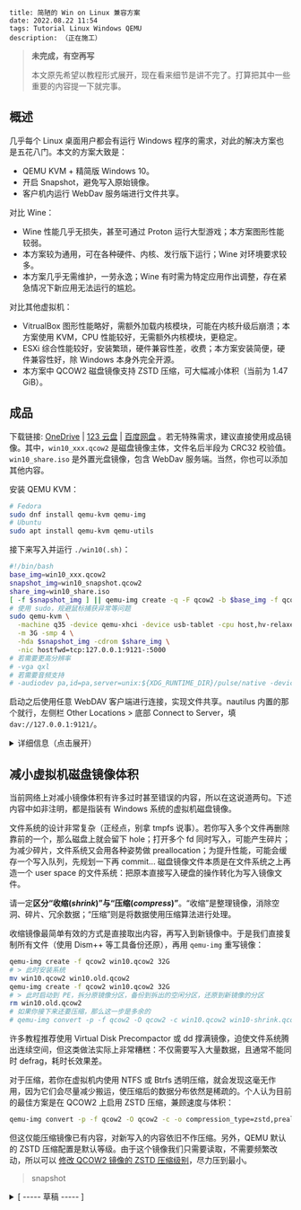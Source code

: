 ```
title: 简陋的 Win on Linux 兼容方案
date: 2022.08.22 11:54
tags: Tutorial Linux Windows QEMU
description: （正在施工）
```

> **未完成，有空再写**
>
> 本文原先希望以教程形式展开，现在看来细节是讲不完了。打算把其中一些重要的内容提一下就完事。

## 概述

几乎每个 Linux 桌面用户都会有运行 Windows 程序的需求，对此的解决方案也是五花八门。本文的方案大致是：

- QEMU KVM + 精简版 Windows 10。
- 开启 Snapshot，避免写入原始镜像。
- 客户机内运行 WebDav 服务端进行文件共享。

对比 Wine：

- Wine 性能几乎无损失，甚至可通过 Proton 运行大型游戏；本方案图形性能较弱。
- 本方案较为通用，可在各种硬件、内核、发行版下运行；Wine 对环境要求较多。
- 本方案几乎无需维护，一劳永逸；Wine 有时需为特定应用作出调整，存在紧急情况下新应用无法运行的尴尬。

对比其他虚拟机：

- VitrualBox 图形性能略好，需额外加载内核模块，可能在内核升级后崩溃；本方案使用 KVM，CPU 性能较好，无需额外内核模块，更稳定。
- ESXi 综合性能较好，安装繁琐，硬件兼容性差，收费；本方案安装简便，硬件兼容性好，除 Windows 本身外完全开源。
- 本方案中 QCOW2 磁盘镜像支持 ZSTD 压缩，可大幅减小体积（当前为 1.47 GiB）。

## 成品

下载链接: [OneDrive](https://1drv.ms/u/s!AndLPYbx5v06kh_hMRzLhgoTqOvN) | [123 云盘](https://www.123pan.com/s/SfI0Vv-yDEhd) | [百度网盘](https://pan.baidu.com/s/1M0zD537bNU5i78pcIyYk_w) 。若无特殊需求，建议直接使用成品镜像。其中，`win10_xxx.qcow2` 是磁盘镜像主体，文件名后半段为 CRC32 校验值。`win10_share.iso` 是外置光盘镜像，包含 WebDav 服务端。当然，你也可以添加其他内容。

安装 QEMU KVM：

```sh
# Fedora
sudo dnf install qemu-kvm qemu-img
# Ubuntu
sudo apt install qemu-kvm qemu-utils
```

接下来写入并运行 `./win10(.sh)`：

```sh
#!/bin/bash
base_img=win10_xxx.qcow2
snapshot_img=win10_snapshot.qcow2
share_img=win10_share.iso
[ -f $snapshot_img ] || qemu-img create -q -F qcow2 -b $base_img -f qcow2 $snapshot_img
# 使用 sudo，规避鼠标捕获异常等问题
sudo qemu-kvm \
  -machine q35 -device qemu-xhci -device usb-tablet -cpu host,hv-relaxed,hv-vapic,hv-spinlocks=0x1fff,hv-vpindex,hv-time,hv-synic,hv-stimer \
  -m 3G -smp 4 \
  -hda $snapshot_img -cdrom $share_img \
  -nic hostfwd=tcp:127.0.0.1:9121-:5000
# 若需要更高分辨率
# -vga qxl
# 若需要音频支持
# -audiodev pa,id=pa,server=unix:${XDG_RUNTIME_DIR}/pulse/native -device usb-audio,audiodev=pa
```

启动之后使用任意 WebDAV 客户端进行连接，实现文件共享。nautilus 内置的那个就行，左侧栏 Other Locations > 底部 Connect to Server，填 `dav://127.0.0.1:9121/`。

<details>
<summary>详细信息（点击展开）</summary>

```
* 未激活。个人认为不影响使用，且 KMS 激活存在过期的麻烦。
* 默认 Administrator 用户，禁用 UAC 等几乎所有安全相关功能。
* 注销后立刻自动登录，方便在外置光盘镜像中修改分辨率和缩放设置。
* 集成常用运行库和精简版输入法，不加入额外内容。建议将自定义内容写入外置光盘镜像。

----- 常见问题 -----
* 为什么使用中文版系统：因为国内许多软件在英文系统下会出 Bug。也许你可以使用 Tiny10 制作一个。
* 为什么不使用 virt-manager：因为 QEMU 命令行更简短可控 + 本人习惯。virt-manager 也没问题，依上文填入参数即可。
* 为什么不选择共享宿主机的目录：这是出于安全性考虑。当然你也可自行挂载镜像或使用 usb-mtp。

----- 磁盘镜像更新日志 -----
* 20220904: 修复输入法无法输入全角符号，修复 IE 主页破坏提示。

----- 集成内容 -----
* .NET Framework (2.0, 3.0, 3.5, 4.6) * (32, 64)
* Visual C++ Redist (2005, 08, 10, 13, 15-22) * (32, 64)
* 搜狗五笔输入法 (支持拼音)

----- 鸣谢 -----
* 安装镜像: Windows 10 三杰版 LTSB 2016 SE http://wuyou.net/forum.php?mod=viewthread&tid=411792
* 输入法: 搜狗五笔输入法 v5.2 正式版 for All Windows http://wuyou.net/forum.php?mod=viewthread&tid=428671
* WebDav 服务端: DUFS https://github.com/sigoden/dufs
* 参数优化: https://leduccc.medium.com/improving-the-performance-of-a-windows-10-guest-on-qemu-a5b3f54d9cf5
```

</details>

## 减小虚拟机磁盘镜像体积

当前网络上对减小镜像体积有许多过时甚至错误的内容，所以在这说道两句。下述内容中如非注明，都是指装有 Windows 系统的虚拟机磁盘镜像。

文件系统的设计非常复杂（正经点，别拿 tmpfs 说事）。若你写入多个文件再删除靠前的一个，那么磁盘上就会留下 hole；打开多个 fd 同时写入，可能产生碎片；为减少碎片，文件系统又会用各种姿势做 preallocation；为提升性能，可能会缓存一个写入队列，先规划一下再 commit... 磁盘镜像文件本质是在文件系统之上再造一个 user space 的文件系统：把原本直接写入硬盘的操作转化为写入镜像文件。

请一定**区分“收缩(_shrink_)”与“压缩(_compress_)”**。“收缩”是整理镜像，消除空洞、碎片、冗余数据；“压缩”则是将数据使用压缩算法进行处理。

收缩镜像最简单有效的方式是直接取出内容，再写入到新镜像中。于是我们直接复制所有文件（使用 Dism++ 等工具备份还原），再用 `qemu-img` 重写镜像：

```sh
qemu-img create -f qcow2 win10.qcow2 32G
# > 此时安装系统
mv win10.qcow2 win10.old.qcow2
qemu-img create -f qcow2 win10.qcow2 32G
# > 此时启动到 PE，拆分原镜像分区，备份到拆出的空闲分区，还原到新镜像的分区
rm win10.old.qcow2
# 如果你接下来还要压缩，那么这一步是多余的
# qemu-img convert -p -f qcow2 -O qcow2 -c win10.qcow2 win10-shrink.qcow2
```

许多教程推荐使用 Virtual Disk Precompactor 或 dd 撑满镜像，迫使文件系统腾出连续空间，但这类做法实际上非常糟糕：不仅需要写入大量数据，且通常不能同时 defrag，耗时长效果差。

对于压缩，若你在虚拟机内使用 NTFS 或 Btrfs 透明压缩，就会发现这毫无作用，因为它们会尽量减少搬运，使压缩后的数据分布依然是稀疏的。个人认为目前的最佳方案是在 QCOW2 上启用 ZSTD 压缩，兼顾速度与体积：

```sh
qemu-img convert -p -f qcow2 -O qcow2 -c -o compression_type=zstd,preallocation=off win10.qcow2 win10-zstd.qcow2
```

但这仅能压缩镜像已有内容，对新写入的内容依旧不作压缩。另外，QEMU 默认的 ZSTD 压缩配置是默认等级。由于这个镜像我们只需要读取，不需要频繁改动，所以可以 [修改 QCOW2 镜像的 ZSTD 压缩级别](/./post/202206112353)，尽力压到最小。

> snapshot

<details>
<summary> [ ----- 草稿 ----- ] </summary>

<!--

0. 目录，起源
1. 选型：比较方案，协议限制
2. 制作：配置选项，选择镜像，装载，调整缩放
3. 交互：文件共享，网络
4. 应用：常用软件与技巧，搜狗五笔输入法
5. 优化：快照，差分，减小镜像体积，纯净化

```sh
mkisofs -udf -o share.iso ./share # use udf to support long file name

qemu-img create -f qcow2 win10.qcow2 32G
qemu-img convert -p -f qcow2 -O qcow2 -c -o compression_type=zstd,preallocation=off win10.qcow2 win10-zstd.qcow2
qemu-img create -q -F qcow2 -b win10.qcow2 -f qcow2 snapshot.qcow2

qemu-kvm -cdrom /run/media/kkocdko/data/win/pkgs/WinPE/WePE_2.2_10-64.iso -drive file=win10.qcow2 -drive file=share.iso,media=cdrom -boot order=d -m 1.5G -cpu host -accel kvm -smp 2

qemu-kvm -drive file=win10.qcow2 -m 2G -cpu host -accel kvm -smp 4

sudo qemu-kvm -cdrom /run/media/kkocdko/data/win/pkgs/WinPE/WePE_2.2_10-64.iso -drive file=./win10.qcow2 -drive file=./win10_snapshot.qcow2 -drive file=./share.qcow2 -boot order=d -m 1.5G -smp 2 -cpu host -accel kvm

# -audiodev pa,id=pa,server=unix:${XDG_RUNTIME_DIR}/pulse/native -device usb-audio,audiodev=pa
# -vga none -device bochs-display,xres=1920,yres=1080,refresh_rate=60,vgamem=268435456 -display gtk,gl=on,zoom-to-fit=true
# -vga none -display gtk,gl=on -device virtio-gpu-pci
# -vga none -device bochs-display,vgamem=268435456 -display vnc=:0

删除显示器设置： # HKEY_LOCAL_MACHINE\SYSTEM\ControlSet001\Control\GraphicsDrivers\Configuration\MSBDD...
自动启动挂载光盘中的 batch
ide channel limit, if too many cdrom mount ,error
```

```
# dump from virt-manager
[kkocdko@fedora apps]$ ps -aux | grep qemu
kkocdko    12322  0.1  0.2 1453884 39248 ?       Sl   22:45   0:07 /usr/sbin/virtqemud --timeout=120
kkocdko    15609  118 13.8 3683748 2179736 ?     Rl   23:48   0:11 /usr/bin/qemu-system-x86_64 -name guest=win10,debug-threads=on -S -object {"qom-type":"secret","id":"masterKey0","format":"raw","file":"/home/kkocdko/.config/libvirt/qemu/lib/domain-15-win10/master-key.aes"} -machine pc-q35-6.2,usb=off,vmport=off,dump-guest-core=off,memory-backend=pc.ram -accel kvm -cpu host,migratable=off,hv-time=on,hv-relaxed=on,hv-vapic=on,hv-spinlocks=0x1fff,hv-vpindex=on,hv-synic=on,hv-stimer=on,hv-reset=on -m 2048 -object {"qom-type":"memory-backend-ram","id":"pc.ram","size":2147483648} -overcommit mem-lock=off -smp 4,sockets=1,dies=1,cores=2,threads=2 -uuid ce00fddb-b8bf-4838-b6ea-a4bd13c02a54 -no-user-config -nodefaults -chardev socket,id=charmonitor,fd=28,server=on,wait=off -mon chardev=charmonitor,id=monitor,mode=control -rtc base=localtime,driftfix=slew -global kvm-pit.lost_tick_policy=delay -no-hpet -no-shutdown -global ICH9-LPC.disable_s3=1 -global ICH9-LPC.disable_s4=1 -boot strict=on -device pcie-root-port,port=16,chassis=1,id=pci.1,bus=pcie.0,multifunction=on,addr=0x2 -device pcie-root-port,port=17,chassis=2,id=pci.2,bus=pcie.0,addr=0x2.0x1 -device pcie-root-port,port=18,chassis=3,id=pci.3,bus=pcie.0,addr=0x2.0x2 -device pcie-root-port,port=19,chassis=4,id=pci.4,bus=pcie.0,addr=0x2.0x3 -device pcie-root-port,port=20,chassis=5,id=pci.5,bus=pcie.0,addr=0x2.0x4 -device pcie-root-port,port=21,chassis=6,id=pci.6,bus=pcie.0,addr=0x2.0x5 -device pcie-root-port,port=22,chassis=7,id=pci.7,bus=pcie.0,addr=0x2.0x6 -device pcie-root-port,port=23,chassis=8,id=pci.8,bus=pcie.0,addr=0x2.0x7 -device pcie-root-port,port=24,chassis=9,id=pci.9,bus=pcie.0,multifunction=on,addr=0x3 -device pcie-root-port,port=25,chassis=10,id=pci.10,bus=pcie.0,addr=0x3.0x1 -device pcie-root-port,port=26,chassis=11,id=pci.11,bus=pcie.0,addr=0x3.0x2 -device pcie-root-port,port=27,chassis=12,id=pci.12,bus=pcie.0,addr=0x3.0x3 -device pcie-root-port,port=28,chassis=13,id=pci.13,bus=pcie.0,addr=0x3.0x4 -device pcie-root-port,port=29,chassis=14,id=pci.14,bus=pcie.0,addr=0x3.0x5 -device qemu-xhci,p2=15,p3=15,id=usb,bus=pci.2,addr=0x0 -device virtio-serial-pci,id=virtio-serial0,bus=pci.3,addr=0x0 -blockdev {"driver":"file","filename":"/tmp/win10_snapshot.qcow2","node-name":"libvirt-1-storage","auto-read-only":true,"discard":"unmap"} -blockdev {"node-name":"libvirt-1-format","read-only":false,"driver":"qcow2","file":"libvirt-1-storage","backing":null} -device ide-hd,bus=ide.1,drive=libvirt-1-format,id=sata0-0-1,bootindex=1 -netdev user,id=hostnet0 -device e1000e,netdev=hostnet0,id=net0,mac=52:54:00:95:ef:65,bus=pci.1,addr=0x0 -chardev pty,id=charserial0 -device isa-serial,chardev=charserial0,id=serial0,index=0 -chardev spicevmc,id=charchannel0,name=vdagent -device virtserialport,bus=virtio-serial0.0,nr=1,chardev=charchannel0,id=channel0,name=com.redhat.spice.0 -device usb-tablet,id=input0,bus=usb.0,port=1 -audiodev {"id":"audio1","driver":"spice"} -spice port=5900,addr=127.0.0.1,disable-ticketing=on,image-compression=off,seamless-migration=on -device qxl-vga,id=video0,max_outputs=1,ram_size=67108864,vram_size=67108864,vram64_size_mb=0,vgamem_mb=16,bus=pcie.0,addr=0x1 -device ich9-intel-hda,id=sound0,bus=pcie.0,addr=0x1b -device hda-duplex,id=sound0-codec0,bus=sound0.0,cad=0,audiodev=audio1 -device virtio-balloon-pci,id=balloon0,bus=pci.4,addr=0x0 -sandbox on,obsolete=deny,elevateprivileges=deny,spawn=deny,resourcecontrol=deny -msg timestamp=on
kkocdko    15646  0.0  0.0 222300  2128 pts/3    S+   23:48   0:00 grep --color=auto qemu
```

https://docs.microsoft.com/en-us/windows-hardware/manufacture/desktop/dpi-related-apis-and-registry-settings

| Scale | DPI | DPI (Hex) | Name        |
| ----- | --- | --------- | ----------- |
| 100 % | 96  | 0x0060    | default     |
| 125 % | 120 | 0x0078    | medium      |
| 150 % | 144 | 0x0090    | larger      |
| 200 % | 192 | 0x00c0    | extra-large |

```
Windows Registry Editor Version 5.00

[HKEY_LOCAL_MACHINE\SOFTWARE\Microsoft\Windows NT\CurrentVersion\Winlogon]
"DefaultUserName"="Administrator"
"DefaultPassword"=""
"AutoAdminLogon"="1"
"ForceAutoLogon"=dword:00000001
"ForceUnlockLogon"=dword:00000001

[HKEY_CURRENT_USER\SOFTWARE\Microsoft\Windows\CurrentVersion\Explorer\Serialize]
"StartupDelayInMSec"=dword:00000000
```

-->

</details>
